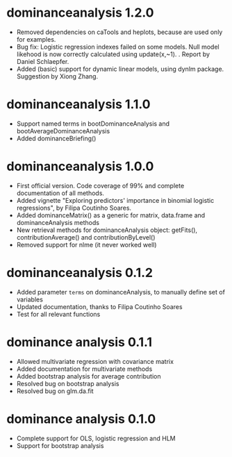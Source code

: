 # dominanceanalysis 1.2.0

- Removed dependencies on caTools and heplots, because are used only for examples.
- Bug fix: Logistic regression indexes failed on some models. Null model likehood is now correctly calculated using update(x,~1). . Report by Daniel Schlaepfer.
- Added (basic) support for dynamic linear models, using dynlm package.  Suggestion by Xiong Zhang.

# dominanceanalysis 1.1.0

- Support named terms in bootDominanceAnalysis and bootAverageDominanceAnalysis
- Added dominanceBriefing()

# dominanceanalysis 1.0.0

- First official version. Code coverage of 99% and complete documentation of all methods.
- Added vignette "Exploring predictors' importance in binomial logistic regressions", by Filipa Coutinho Soares. 
- Added dominanceMatrix() as a generic for matrix, data.frame and dominanceAnalysis methods
- New retrieval methods for dominanceAnalysis object: getFits(), contributionAverage() and contributionByLevel()
- Removed support for nlme (it never worked well)

# dominanceanalysis 0.1.2

- Added parameter `terms` on dominanceAnalysis, to manually define set of variables
- Updated documentation, thanks to Filipa Coutinho Soares
- Test for all relevant functions

# dominance analysis 0.1.1

- Allowed multivariate regression with covariance matrix
- Added documentation for multivariate methods
- Added bootstrap analysis for average contribution
- Resolved bug on bootstrap analysis
- Resolved bug on glm.da.fit

# dominance analysis 0.1.0

- Complete support for OLS, logistic regression and HLM  
- Support for bootstrap analysis
